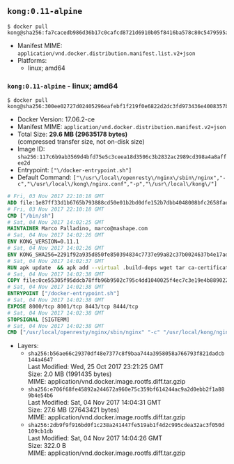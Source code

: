 ## `kong:0.11-alpine`

```console
$ docker pull kong@sha256:fa7cacedb986d36b17c0cafcd8721d6910b05f8416ba578c80c5479595a5ae36
```

-	Manifest MIME: `application/vnd.docker.distribution.manifest.list.v2+json`
-	Platforms:
	-	linux; amd64

### `kong:0.11-alpine` - linux; amd64

```console
$ docker pull kong@sha256:300ee02727d02405296eafebf1f219f0e6822d2dc3fd973436e4008357bf3c9c
```

-	Docker Version: 17.06.2-ce
-	Manifest MIME: `application/vnd.docker.distribution.manifest.v2+json`
-	Total Size: **29.6 MB (29635178 bytes)**  
	(compressed transfer size, not on-disk size)
-	Image ID: `sha256:117c6b9ab3569d4bfd75e5c3ceea18d3506c3b2832ac2989cd398a4a8affee2d`
-	Entrypoint: `["\/docker-entrypoint.sh"]`
-	Default Command: `["\/usr\/local\/openresty\/nginx\/sbin\/nginx","-c","\/usr\/local\/kong\/nginx.conf","-p","\/usr\/local\/kong\/"]`

```dockerfile
# Fri, 03 Nov 2017 22:10:18 GMT
ADD file:1e87ff33d1b6765b793888cd50e01b2bd0dfe152b7dbb4048008bfc2658faea7 in / 
# Fri, 03 Nov 2017 22:10:18 GMT
CMD ["/bin/sh"]
# Sat, 04 Nov 2017 14:02:25 GMT
MAINTAINER Marco Palladino, marco@mashape.com
# Sat, 04 Nov 2017 14:02:26 GMT
ENV KONG_VERSION=0.11.1
# Sat, 04 Nov 2017 14:02:26 GMT
ENV KONG_SHA256=2291f92a935d850fe850394834c7737e99a82c37b0024637b4e17adfa1a4ef28
# Sat, 04 Nov 2017 14:02:37 GMT
RUN apk update 	&& apk add --virtual .build-deps wget tar ca-certificates 	&& apk add libgcc openssl pcre perl 	&& wget -O kong.tar.gz "https://bintray.com/kong/kong-community-edition-alpine-tar/download_file?file_path=kong-community-edition-$KONG_VERSION.apk.tar.gz" 	&& echo "$KONG_SHA256 *kong.tar.gz" | sha256sum -c - 	&& tar -xzf kong.tar.gz -C /tmp 	&& rm -f kong.tar.gz 	&& cp -R /tmp/usr / 	&& rm -rf /tmp/usr 	&& apk del .build-deps 	&& rm -rf /var/cache/apk/*
# Sat, 04 Nov 2017 14:02:38 GMT
COPY file:0ce55305f95ddcb78ffb96b9502c795c4dd1040025f4ec7c3e19e4b889022b90 in /docker-entrypoint.sh 
# Sat, 04 Nov 2017 14:02:38 GMT
ENTRYPOINT ["/docker-entrypoint.sh"]
# Sat, 04 Nov 2017 14:02:38 GMT
EXPOSE 8000/tcp 8001/tcp 8443/tcp 8444/tcp
# Sat, 04 Nov 2017 14:02:38 GMT
STOPSIGNAL [SIGTERM]
# Sat, 04 Nov 2017 14:02:38 GMT
CMD ["/usr/local/openresty/nginx/sbin/nginx" "-c" "/usr/local/kong/nginx.conf" "-p" "/usr/local/kong/"]
```

-	Layers:
	-	`sha256:b56ae66c29370df48e7377c8f9baa744a3958058a766793f821dadcb144a4647`  
		Last Modified: Wed, 25 Oct 2017 23:21:25 GMT  
		Size: 2.0 MB (1991435 bytes)  
		MIME: application/vnd.docker.image.rootfs.diff.tar.gzip
	-	`sha256:e706f68fe45892a244672a960e75c359bf614244ac9a2d0ebb2f1a889b4e54b6`  
		Last Modified: Sat, 04 Nov 2017 14:04:31 GMT  
		Size: 27.6 MB (27643421 bytes)  
		MIME: application/vnd.docker.image.rootfs.diff.tar.gzip
	-	`sha256:2db9f9f916bd0f1c238a241447fe519ab1f4d2c995cdea32ac3f050d109cb1db`  
		Last Modified: Sat, 04 Nov 2017 14:04:26 GMT  
		Size: 322.0 B  
		MIME: application/vnd.docker.image.rootfs.diff.tar.gzip
